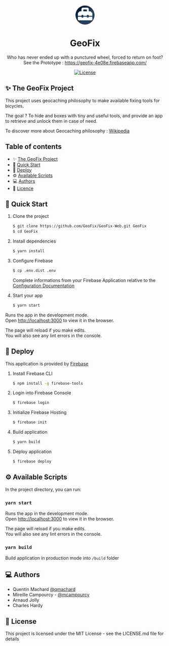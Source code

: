 <p align="center">
  <a href="https://github.com/GeoFix/GeoFix-Web">
    <img alt="GeoFix" src="./public/logo512.png" width="60" />
  </a>
</p>

<h1 align="center">
  GeoFix
</h1>

<p align="center">
  Who has never ended up with a punctured wheel, forced to return on foot?<br>
  See the Prototype : <a href="https://geofix-4e08e.firebaseapp.com/" target="_blank">
    https://geofix-4e08e.firebaseapp.com/
  </a>
</p>

<p align="center">
  <a href="https://opensource.org/licenses/MIT">
    <img src="https://img.shields.io/badge/License-MIT-yellow.svg" alt="License" />
  </a>
</p>

## ✨ The GeoFix Project

This project uses geocaching philosophy to make available fixing tools for bicycles.

The goal ? To hide and boxes with tiny and useful tools, and provide an app to retrieve and unlock them in case of need.

To discover more about Geocaching philosophy : [Wikipedia](https://en.wikipedia.org/wiki/Geocaching)

## Table of contents

- ✨ [The GeoFix Project](#-the-geofix-project)
- 🚀 [Quick Start](#-quick-start)
- 💫 [Deploy](#-deploy)
- ⚙️ [Available Scripts](#-available-scripts)
- 💻 [Authors](#-authors)
- 📝 [Licence](#-license)

## 🚀 Quick Start

1. Clone the project

    ```bash
    $ git clone https://github.com/GeoFix/GeoFix-Web.git GeoFix
    $ cd GeoFix
    ```

1. Install dependencies

    ```bash
    $ yarn install
    ```
   
1. Configure Firebase

   ```bash
   $ cp .env.dist .env
   ```
   
   Complete informations from your Firebase Application relative to the [Configuration Documentation](https://firebase.google.com/docs/web/setup?authuser=0#config-object)

1. Start your app

    ```bash
    $ yarn start
    ```

Runs the app in the development mode.<br />
Open [http://localhost:3000](http://localhost:3000) to view it in the browser.

The page will reload if you make edits.<br />
You will also see any lint errors in the console.

## 💫 Deploy

This application is provided by [Firebase](https://firebase.google.com/)

1. Install Firebase CLI

   ```bash
   $ npm install -g firebase-tools
   ```
   
1. Login into Firebase Console

   ```bash
   $ firebase login
   ```
   
1. Initialize Firebase Hosting

   ```bash
   $ firebase init
   ```

1. Build application

   ```bash
   $ yarn build
   ```

1. Deploy application

   ```bash
   $ firebase deploy
   ```

## ⚙️ Available Scripts

In the project directory, you can run:

### `yarn start`

Runs the app in the development mode.<br />
Open [http://localhost:3000](http://localhost:3000) to view it in the browser.

The page will reload if you make edits.<br />
You will also see any lint errors in the console.

### `yarn build`

Build application in production mode into `/build` folder

## ‍💻 Authors

- Quentin Machard [@qmachard](https://github.com/qmachard)
- Mireille Campourcy - [@mcampourcy](https://github.com/mcampourcy)
- Arnaud Jolly
- Charles Hardy

## 📝 License

This project is licensed under the MIT License - see the LICENSE.md file for details
